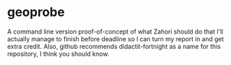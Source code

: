 # geoprobe
A command line version proof-of-concept of what Zahori should do that I'll actually manage to finish before deadline so I can turn my report in and get extra credit. Also, github recommends didactit-fortnight as a name for this repository, I think you should know.
